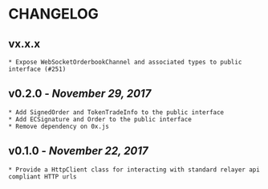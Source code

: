 # CHANGELOG

vx.x.x
------------------------
    * Expose WebSocketOrderbookChannel and associated types to public interface (#251)

v0.2.0 - _November 29, 2017_
------------------------
    * Add SignedOrder and TokenTradeInfo to the public interface
    * Add ECSignature and Order to the public interface
    * Remove dependency on 0x.js

v0.1.0 - _November 22, 2017_
------------------------
    * Provide a HttpClient class for interacting with standard relayer api compliant HTTP urls
